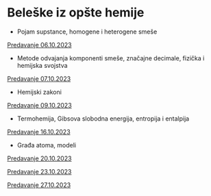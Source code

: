 # Beleške iz opšte hemije

- Pojam supstance, homogene i heterogene smeše

[Predavanje 06.10.2023](https://drive.google.com/file/d/19AykG_75wHg6vSPojbM2lhFcHNlO-Pa2/view?usp=sharing)

- Metode odvajanja komponenti smeše, značajne decimale, fizička i hemijska svojstva

[Predavanje 07.10.2023](https://drive.google.com/file/d/1jkGu7FKgQsokuMKJWi96bKPUrKGZuYwE/view?usp=sharing)

- Hemijski zakoni

[Predavanje 09.10.2023](https://drive.google.com/file/d/1IOtct-YlMFZBeDyIqxowCU8IvuYLNiPw/view?usp=sharing)

- Termohemija, Gibsova slobodna energija, entropija i entalpija

[Predavanje 16.10.2023](https://drive.google.com/file/d/17A41QdoMzv_i7jeRR0jelx7b7fro4B9z/view?usp=sharing)

- Građa atoma, modeli

[Predavanje 20.10.2023](https://drive.google.com/file/d/12Hl_a9E9d6D8ajEHPSJ3usUEX5qx9rdA/view?usp=sharing)

[Predavanje 23.10.2023](https://drive.google.com/file/d/1dJwNVpYF3vzukxmNpiG8JmD3GtZ-NFBP/view?usp=sharing)

[Predavanje 27.10.2023](https://drive.google.com/file/d/1ngWUjkKiAO98ZAFix9ULSYtVQSoHMk8E/view?usp=sharing)
